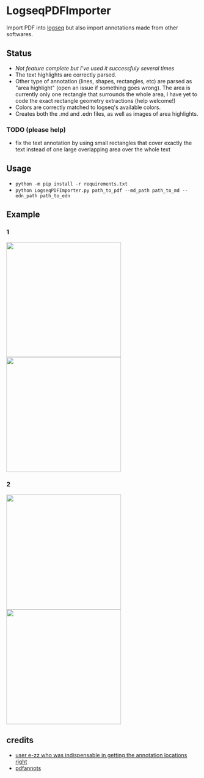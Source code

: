 # LogseqPDFImporter
Import PDF into [logseq](https://github.com/logseq/logseq/) but also import annotations made from other softwares.

## Status
* *Not feature complete but I've used it successfuly several times*
* The text highlights are correctly parsed.
* Other type of annotation (lines, shapes, rectangles, etc) are parsed as "area highlight" (open an issue if something goes wrong). The area is currently only one rectangle that surrounds the whole area, I have yet to code the exact rectangle geometry extractions (help welcome!)
* Colors are correctly matched to logseq's available colors.
* Creates both the .md and .edn files, as well as images of area highlights.

### TODO (please help)
* fix the text annotation by using small rectangles that cover exactly the text instead of one large overlapping area over the whole text

## Usage
* `python -m pip install -r requirements.txt`
* `python LogseqPDFImporter.py path_to_pdf --md_path path_to_md --edn_path path_to_edn`

## Example
### 1
<img src="https://github.com/thiswillbeyourgithub/LogseqPDFImporter/blob/main/docs/normal_1.png" width=300/> <img src="https://github.com/thiswillbeyourgithub/LogseqPDFImporter/blob/main/docs/logseq_1.png" width=300/>

### 2
<img src="https://github.com/thiswillbeyourgithub/LogseqPDFImporter/blob/main/docs/normal_2.png" width=300/> <img src="https://github.com/thiswillbeyourgithub/LogseqPDFImporter/blob/main/docs/logseq_2.png" width=300/>



## credits
* [user e-zz who was indispensable in getting the annotation locations right](https://github.com/e-zz/logseq-pdf-extract/discussions/3#discussioncomment-7902471)
* [pdfannots](https://github.com/0xabu/pdfannots/)

